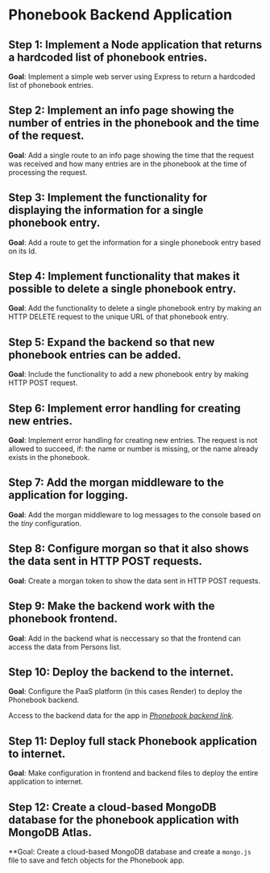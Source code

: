 # Phonebook Backend Application

## Step 1: Implement a Node application that returns a hardcoded list of phonebook entries.

**Goal**: Implement a simple web server using Express to return a hardcoded list of phonebook entries.

## Step 2: Implement an info page showing the number of entries in the phonebook and the time of the request.

**Goal**: Add a single route to an info page showing the time that the request was received and how many entries are in the phonebook at the time of processing the request.

## Step 3: Implement the functionality for displaying the information for a single phonebook entry.

**Goal**: Add a route to get the information for a single phonebook entry based on its Id.

## Step 4: Implement functionality that makes it possible to delete a single phonebook entry.

**Goal**: Add the functionality to delete a single phonebook entry by making an HTTP DELETE request to the unique URL of that phonebook entry.

## Step 5: Expand the backend so that new phonebook entries can be added.

**Goal**: Include the functionality to add a new phonebook entry by making HTTP POST request.

## Step 6: Implement error handling for creating new entries.

**Goal**: Implement error handling for creating new entries. The request is not allowed to succeed, if: the name or number is missing, or the name already exists in the phonebook.

## Step 7: Add the morgan middleware to the application for logging.

**Goal**: Add the morgan middleware to log messages to the console based on the _tiny_ configuration.

## Step 8: Configure morgan so that it also shows the data sent in HTTP POST requests.

**Goal**: Create a morgan token to show the data sent in HTTP POST requests.

## Step 9: Make the backend work with the phonebook frontend.

**Goal**: Add in the backend what is neccessary so that the frontend can access the data from Persons list.

## Step 10: Deploy the backend to the internet.

**Goal**: Configure the PaaS platform (in this cases Render) to deploy the Phonebook backend.

Access to the backend data for the app in _[Phonebook backend link](https://fso-phonebook-kx0u.onrender.com/api/persons)_.

## Step 11: Deploy full stack Phonebook application to internet.

**Goal**: Make configuration in frontend and backend files to deploy the entire application to internet.

## Step 12: Create a cloud-based MongoDB database for the phonebook application with MongoDB Atlas.

\*\*Goal: Create a cloud-based MongoDB database and create a `mongo.js` file to save and fetch objects for the Phonebook app.
